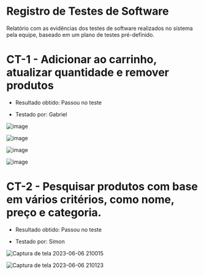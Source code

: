 # Registro de Testes de Software

Relatório com as evidências dos testes de software realizados no sistema pela equipe, baseado em um plano de testes pré-definido.


# CT-1 - Adicionar ao carrinho, atualizar quantidade e remover produtos

* Resultado obtido: Passou no teste

* Testado por: Gabriel

![image](https://github.com/ICEI-PUC-Minas-PMV-ADS/pmv-ads-2023-1-e1-proj-web-t15-e1-proj-web-t15-time-1-projprecocerto/assets/129537841/c2ee87dc-a715-4128-a65a-59671eb60b1a)

![image](https://github.com/ICEI-PUC-Minas-PMV-ADS/pmv-ads-2023-1-e1-proj-web-t15-e1-proj-web-t15-time-1-projprecocerto/assets/129537841/9d668e58-9c2f-4ceb-80d2-e3d7bba7719b)

![image](https://github.com/ICEI-PUC-Minas-PMV-ADS/pmv-ads-2023-1-e1-proj-web-t15-e1-proj-web-t15-time-1-projprecocerto/assets/129537841/2c8cfe66-8ade-45de-87e4-46a1d8053d0d)

![image](https://github.com/ICEI-PUC-Minas-PMV-ADS/pmv-ads-2023-1-e1-proj-web-t15-e1-proj-web-t15-time-1-projprecocerto/assets/129537841/48c9e9f1-69a8-4968-9a84-b81649e67966)

# CT-2 - Pesquisar produtos com base em vários critérios, como nome, preço e categoria.

* Resultado obtido: Passou no teste

* Testado por: Simon 

![Captura de tela 2023-06-06 210015](https://github.com/ICEI-PUC-Minas-PMV-ADS/pmv-ads-2023-1-e1-proj-web-t15-e1-proj-web-t15-time-1-projprecocerto/assets/74187849/ea958f1d-59b6-4f76-9000-c2e41f281680)

![Captura de tela 2023-06-06 210123](https://github.com/ICEI-PUC-Minas-PMV-ADS/pmv-ads-2023-1-e1-proj-web-t15-e1-proj-web-t15-time-1-projprecocerto/assets/74187849/5c9e7d57-73c6-4a90-ba40-6f2a4b2543e5)

